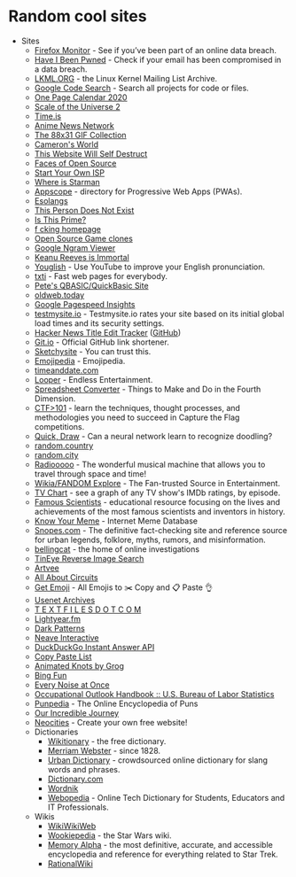 # Random cool sites

- Sites
  - [Firefox Monitor](https://monitor.firefox.com/) - See if you’ve been part of an online data breach.
  - [Have I Been Pwned](https://haveibeenpwned.com/) - Check if your email has been compromised in a data breach.
  - [LKML.ORG](https://lkml.org/) - the Linux Kernel Mailing List Archive.
  - [Google Code Search](https://cs.opensource.google/) - Search all projects for code or files.
  - [One Page Calendar 2020](https://davebakker.io/onepagecalendar/)
  - [Scale of the Universe 2](https://htwins.net/scale2/)
  - [Time.is](https://time.is/)
  - [Anime News Network](https://www.animenewsnetwork.com/)
  - [The 88x31 GIF Collection](http://cyber.dabamos.de/88x31/)
  - [Cameron's World](https://www.cameronsworld.net/)
  - [This Website Will Self Destruct](https://www.thiswebsitewillselfdestruct.com/)
  - [Faces of Open Source](http://www.facesofopensource.com/)
  - [Start Your Own ISP](https://startyourownisp.com/)
  - [Where is Starman](https://www.whereisroadster.com/)
  - [Appscope](https://appsco.pe/) - directory for Progressive Web Apps (PWAs).
  - [Esolangs](https://esolangs.org/wiki/Main_Page)
  - [This Person Does Not Exist](https://www.thispersondoesnotexist.com/)
  - [Is This Prime?](http://isthisprime.com/game/)
  - [f cking homepage](https://fuckinghomepage.com/)
  - [Open Source Game clones](https://osgameclones.com/)
  - [Google Ngram Viewer](https://books.google.com/ngrams)
  - [Keanu Reeves is Immortal](https://www.keanuisimmortal.com/)
  - [Youglish](https://youglish.com/) - Use YouTube to improve your English pronunciation.
  - [txti](http://txti.es/) - Fast web pages for everybody.
  - [Pete's QBASIC/QuickBasic Site](http://www.petesqbsite.com/index.php)
  - [oldweb.today](http://oldweb.today/)
  - [Google Pagespeed Insights](https://developers.google.com/speed/pagespeed/insights/)
  - [testmysite.io](https://testmysite.io/) - Testmysite.io rates your site based on its initial global load times and its security settings.
  - [Hacker News Title Edit Tracker](https://hackernewstitles.netlify.com/) ([GitHub](https://github.com/peterc/hntitles))
  - [Git.io](https://git.io/) - Official GitHub link shortener.
  - [Sketchysite](https://www.sketchywebsite.net/) - You can trust this.
  - [Emojipedia](https://emojipedia.org/) - Emojipedia.
  - [timeanddate.com](https://www.timeanddate.com/)
  - [Looper](https://www.looper.com/) - Endless Entertainment.
  - [Spreadsheet Converter](http://makeanddo4d.com/spreadsheet/) - Things to Make and Do in the Fourth Dimension.
  - [CTF>101](https://ctf101.org/) - learn the techniques, thought processes, and methodologies you need to succeed in Capture the Flag competitions.
  - [Quick, Draw](https://quickdraw.withgoogle.com/) - Can a neural network learn to recognize doodling?
  - [random.country](https://random.country/)
  - [random.city](https://randomcity.net/)
  - [Radiooooo](http://radiooooo.com/) - The wonderful musical machine that allows you to travel through space and time!
  - [Wikia/FANDOM Explore](https://www.fandom.com/explore) - The Fan-trusted Source in Entertainment.
  - [TV Chart](https://tvchart.benmiz.com/) - see a graph of any TV show's IMDb ratings, by episode.
  - [Famous Scientists](https://www.famousscientists.org/) - educational resource focusing on the lives and achievements of the most famous scientists and inventors in history.
  - [Know Your Meme](https://knowyourmeme.com/) - Internet Meme Database
  - [Snopes.com](https://www.snopes.com/) - The definitive fact-checking site and reference source for urban legends, folklore, myths, rumors, and misinformation.
  - [bellingcat](https://www.bellingcat.com/) - the home of online investigations
  - [TinEye Reverse Image Search](https://tineye.com/)
  - [Artvee](https://artvee.com/)
  - [All About Circuits](https://www.allaboutcircuits.com/)
  - [Get Emoji](https://getemoji.com/) - All Emojis to ✂️ Copy and 📋 Paste 👌
  - [Usenet Archives](https://www.usenetarchives.com/)
  - [T E X T F I L E S D O T C O M](http://textfiles.com/)
  - [Lightyear.fm](http://www.lightyear.fm/)
  - [Dark Patterns](https://darkpatterns.org/)
  - [Neave Interactive](https://neave.com/)
  - [DuckDuckGo Instant Answer API](https://api.duckduckgo.com/api)
  - [Copy Paste List](https://copypastelist.com/)
  - [Animated Knots by Grog](https://www.animatedknots.com/)
  - [Bing Fun](https://www.bing.com/fun)
  - [Every Noise at Once](https://everynoise.com/)
  - [Occupational Outlook Handbook :: U.S. Bureau of Labor Statistics](https://www.bls.gov/ooh/home.htm)
  - [Punpedia](https://punpedia.org/) - The Online Encyclopedia of Puns
  - [Our Incredible Journey](https://ourincrediblejourney.tumblr.com/)
  - [Neocities](https://neocities.org/) - Create your own free website!
  - Dictionaries
    - [Wikitionary](https://en.wiktionary.org/) - the free dictionary.
    - [Merriam Webster](https://www.merriam-webster.com/) - since 1828.
    - [Urban Dictionary](https://www.urbandictionary.com/) - crowdsourced online dictionary for slang words and phrases.
    - [Dictionary.com](https://www.dictionary.com/)
    - [Wordnik](https://www.wordnik.com/)
    - [Webopedia](https://www.webopedia.com/) - Online Tech Dictionary for Students, Educators and IT Professionals.
  - Wikis
    - [WikiWikiWeb](https://wiki.c2.com/)
    - [Wookiepedia](https://starwars.fandom.com/wiki/Main_Page) - the Star Wars wiki.
    - [Memory Alpha](https://memory-alpha.fandom.com/) - the most definitive, accurate, and accessible encyclopedia and reference for everything related to Star Trek.
    - [RationalWiki](https://rationalwiki.org/wiki/Main_Page)
